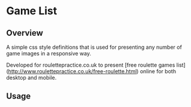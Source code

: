 # Game List
## Overview
A simple css style definitions that is used for presenting any number of game images in a responsive way.

Developed for roulettepractice.co.uk to present [free roulette games list] (http://www.roulettepractice.co.uk/free-roulette.html) online for both desktop and mobile.

## Usage
